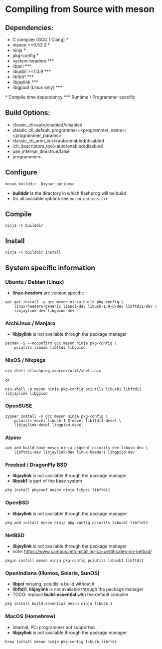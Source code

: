 # Compiling from Source with meson

## Dependencies:

  * C compiler (GCC | Clang) *
  * meson >=0.53.0 *
  * ninja *
  * pkg-config *
  * system-headers ***
  * libpci ***
  * libusb1 >=1.0.9 ***
  * libftdi1 ***
  * libjaylink ***
  * libgpiod (Linux only) ***

\*   Compile time dependency
\*** Runtime / Programmer specific

## Build Options:
  * classic_cli=auto/enabled/disabled
  * classic_cli_default_programmer=<programmer_name>:<programmer_params>
  * classic_cli_print_wiki=auto/enabled/disabled
  * ich_descriptors_tool=auto/enabled/disabled
  * use_internal_dmi=true/false
  * programmer=...

## Configure
```
meson builddir -D<your_options>
```
- __builddir__ is the directory in which flashprog will be build
- for all available options see `meson_options.txt`

## Compile
```
ninja -C builddir
```

## Install
```
ninja -C builddir install
```

## System specific information
### Ubuntu / Debian (Linux)
  * __linux-headers__ are version specific
```
apt-get install -y gcc meson ninja-build pkg-config \
	linux-headers-generic libpci-dev libusb-1.0-0-dev libftdi1-dev \
	libjaylink-dev libgpiod-dev
```

### ArchLinux / Manjaro
  * __libjaylink__ is not available through the package manager
```
pacman -S --noconfirm gcc meson ninja pkg-config \
	pciutils libusb libftdi libgpiod
```

### NixOS / Nixpkgs
```
nix-shell <flashprog_source>/util/shell.nix
```
or
```
nix-shell -p meson ninja pkg-config pciutils libusb1 libftdi1 libjaylink libgpiod
```

### OpenSUSE
```
zypper install -y gcc meson ninja pkg-config \
	pciutils-devel libusb-1_0-devel libftdi1-devel \
	libjaylink-devel libgpiod-devel
```

### Alpine
```
apk add build-base meson ninja pkgconf pciutils-dev libusb-dev \
	libftdi1-dev libjaylink-dev linux-headers libgpiod-dev
```

### Freebsd / DragonFly BSD
  * __libjaylink__ is not available through the package manager
  * __libusb1__ is part of the base system
```
pkg install pkgconf meson ninja libpci libftdi1
```

### OpenBSD
  * __libjaylink__ is not available through the package manager
```
pkg_add install meson ninja pkg-config pciutils libusb1 libftdi1
```

### NetBSD
  * __libjaylink__ is not available through the package manager
  * note: https://www.cambus.net/installing-ca-certificates-on-netbsd/
```
pkgin install meson ninja pkg-config pciutils libusb1 libftdi1
```

### OpenIndiana (Illumos, Solaris, SunOS)
  * __libpci__ missing, pciutils is build without it
  * __libftdi1__, __libjaylink__ is not available through the package manager
  * TODO: replace __build-essential__ with the default compiler
```
pkg install build-essential meson ninja libusb-1
```

### MacOS (Homebrew)
  * Internal, PCI programmer not supported
  * __libjaylink__ is not available through the package manager
```
brew install meson ninja pkg-config libusb libftdi
```
